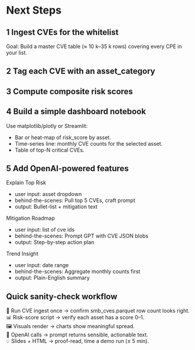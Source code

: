 # Next Steps

## 1 Ingest CVEs for the whitelist

Goal: Build a master CVE table (≈ 10 k–35 k rows) covering every CPE in your list.

## 2 Tag each CVE with an asset_category

## 3 Compute composite risk scores

## 4 Build a simple dashboard notebook

Use matplotlib/plotly or Streamlit:
* Bar or heat-map of risk_score by asset.
* Time-series line: monthly CVE counts for the selected asset.
* Table of top-N critical CVEs.

## 5 Add OpenAI-powered features

Explain Top Risk
* user input: asset dropdown
* behind-the-scenes: Pull top 5 CVEs, craft prompt
* output: Bullet-list + mitigation text

Mitigation Roadmap
* user input: list of cve ids
* behind-the-scenes: Prompt GPT with CVE JSON blobs
* output:  Step-by-step action plan

Trend Insight
* user input: date range
* behind-the-scenes: Aggregate monthly counts first
* output: Plain-English summary

## Quick sanity-check workflow

🔄 Run CVE ingest once → confirm smb_cves.parquet row count looks right. \
📊 Risk-score script → verify each asset has a score 0–1.\
🖼 Visuals render → charts show meaningful spread.\
🤖 OpenAI calls → prompt returns sensible, actionable text. \
💡 Slides + HTML → proof-read, time a demo run (≤ 5 min).


```python

```
